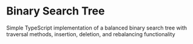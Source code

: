 # Binary Search Tree

Simple TypeScript implementation of a balanced binary search tree with traversal methods, insertion, deletion, and rebalancing functionality